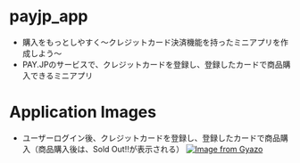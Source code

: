 # payjp_app
* 購入をもっとしやすく〜クレジットカード決済機能を持ったミニアプリを作成しよう〜
* PAY.JPのサービスで、クレジットカードを登録し、登録したカードで商品購入できるミニアプリ


# Application Images
* ユーザーログイン後、クレジットカードを登録し、登録したカードで商品購入（商品購入後は、Sold Out!!が表示される）
[![Image from Gyazo](https://i.gyazo.com/8106addbbe6e8ea1ab69b54cd7e63dff.gif)](https://gyazo.com/8106addbbe6e8ea1ab69b54cd7e63dff)